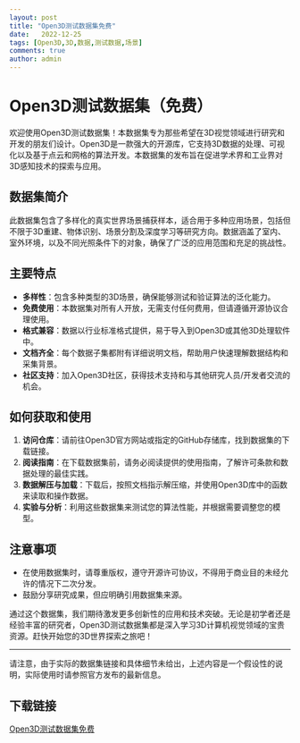 ```yaml
---
layout: post
title: "Open3D测试数据集免费"
date:   2022-12-25
tags: [Open3D,3D,数据,测试数据,场景]
comments: true
author: admin
---
```

# Open3D测试数据集（免费）

欢迎使用Open3D测试数据集！本数据集专为那些希望在3D视觉领域进行研究和开发的朋友们设计。Open3D是一款强大的开源库，它支持3D数据的处理、可视化以及基于点云和网格的算法开发。本数据集的发布旨在促进学术界和工业界对3D感知技术的探索与应用。

## 数据集简介

此数据集包含了多样化的真实世界场景捕获样本，适合用于多种应用场景，包括但不限于3D重建、物体识别、场景分割及深度学习等研究方向。数据涵盖了室内、室外环境，以及不同光照条件下的对象，确保了广泛的应用范围和充足的挑战性。

## 主要特点

- **多样性**：包含多种类型的3D场景，确保能够测试和验证算法的泛化能力。
- **免费使用**：本数据集对所有人开放，无需支付任何费用，但请遵循开源协议合理使用。
- **格式兼容**：数据以行业标准格式提供，易于导入到Open3D或其他3D处理软件中。
- **文档齐全**：每个数据子集都附有详细说明文档，帮助用户快速理解数据结构和采集背景。
- **社区支持**：加入Open3D社区，获得技术支持和与其他研究人员/开发者交流的机会。

## 如何获取和使用

1. **访问仓库**：请前往Open3D官方网站或指定的GitHub存储库，找到数据集的下载链接。
2. **阅读指南**：在下载数据集前，请务必阅读提供的使用指南，了解许可条款和数据处理的最佳实践。
3. **数据解压与加载**：下载后，按照文档指示解压缩，并使用Open3D库中的函数来读取和操作数据。
4. **实验与分析**：利用这些数据集来测试您的算法性能，并根据需要调整您的模型。

## 注意事项

- 在使用数据集时，请尊重版权，遵守开源许可协议，不得用于商业目的未经允许的情况下二次分发。
- 鼓励分享研究成果，但应明确引用数据集来源。

通过这个数据集，我们期待激发更多创新性的应用和技术突破。无论是初学者还是经验丰富的研究者，Open3D测试数据集都是深入学习3D计算机视觉领域的宝贵资源。赶快开始您的3D世界探索之旅吧！

---

请注意，由于实际的数据集链接和具体细节未给出，上述内容是一个假设性的说明，实际使用时请参照官方发布的最新信息。

## 下载链接

[Open3D测试数据集免费](https://pan.quark.cn/s/c58bfaf19a59)